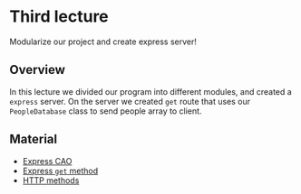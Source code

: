 # Third lecture
Modularize our project and create express server!

## Overview
In this lecture we divided our program into different modules, and created a `express` server. On the server we created `get` route that uses our `PeopleDatabase` class to send people array to client.

## Material
- [Express CAO](https://cao.lt/topic/node1/lesson/YNrnvRIAACcAyNat)
- [Express `get` method](http://expressjs.com/en/5x/api.html#app.get.method)
- [HTTP methods](https://www.restapitutorial.com/lessons/httpmethods.html)